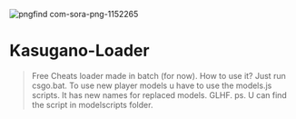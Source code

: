 ![pngfind com-sora-png-1152265](https://user-images.githubusercontent.com/67912255/164488821-6ac5b746-b4fe-4fed-9cfd-31ffd1e0fbd0.png)
# Kasugano-Loader
> Free Cheats loader made in batch (for now).
> How to use it? Just run csgo.bat.
> To use new player models u have to use the models.js scripts.
> It has new names for replaced models.
> GLHF.
> ps. U can find the script in modelscripts folder.

